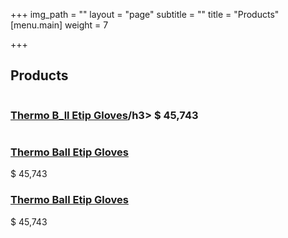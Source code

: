 +++
img_path = ""
layout = "page"
subtitle = ""
title = "Products"
[menu.main]
weight = 7

+++
<div class="container"> <!-- Section tittle --> <div class="row"> <div class="col-xl-12"> <div class="section-tittle mb-70"> <h2>Products</h2> </div> </div> </div> <div class="row"> <div class="col-xl-4 col-lg-4 col-md-6 col-sm-6"> <div class="single-new-pro mb-30 text-center"> <div class="product-img"> <img src="assets/img/gallery/new_product1.png" alt=""> </div> <div class="product-caption"> <h3><a href="product_details.html">Thermo B_ll Etip Gloves</a>/h3>
<span>$ 45,743</span>
</div>
</div>
</div>
<div class="col-xl-4 col-lg-4 col-md-6 col-sm-6">
<div class="single-new-pro mb-30 text-center">
<div class="product-img">
<img src="assets/img/gallery/new_product2.png" alt="">
</div>
<div class="product-caption">
<h3><a href="product_details.html">Thermo Ball Etip Gloves</a></h3>
<span>$ 45,743</span>
</div>
</div>
</div>
<div class="col-xl-4 col-lg-4 col-md-6 col-sm-6">
<div class="single-new-pro mb-30 text-center">
<div class="product-img">
<img src="assets/img/gallery/new_product3.png" alt="">
</div>
<div class="product-caption">
<h3><a href="product_details.html">Thermo Ball Etip Gloves</a></h3>
<span>$ 45,743</span>
</div>
</div>
</div>
</div>
</div>